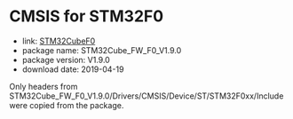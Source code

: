 CMSIS for STM32F0
=================

- link: [STM32CubeF0](https://www.st.com/stm32cubef0-pr)
- package name: STM32Cube_FW_F0_V1.9.0
- package version: V1.9.0
- download date: 2019-04-19

Only headers from STM32Cube_FW_F0_V1.9.0/Drivers/CMSIS/Device/ST/STM32F0xx/Include were copied from the package.
